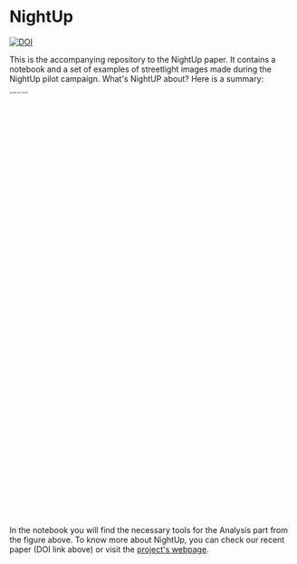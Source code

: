 # NightUp

[![DOI](https://zenodo.org/badge/DOI/soon.svg)](https://doi.org/10.1101/20)

This is the accompanying repository to the NightUp paper. It contains a notebook and a set of examples of streetlight images made during the NightUp pilot campaign. What's NightUP about? Here is a summary:



<img src="C:\Users\Gorka\github\NightUp\night_up_scheme.png" width = 3000 alt="night_up_scheme" style="zoom:25%;" />



In the notebook you will find the necessary tools for the Analysis part from the figure above. To know more about NightUp,  you can check our recent paper (DOI link above) or visit the [project's webpage](https://nightup.icfo.eu/desktop).